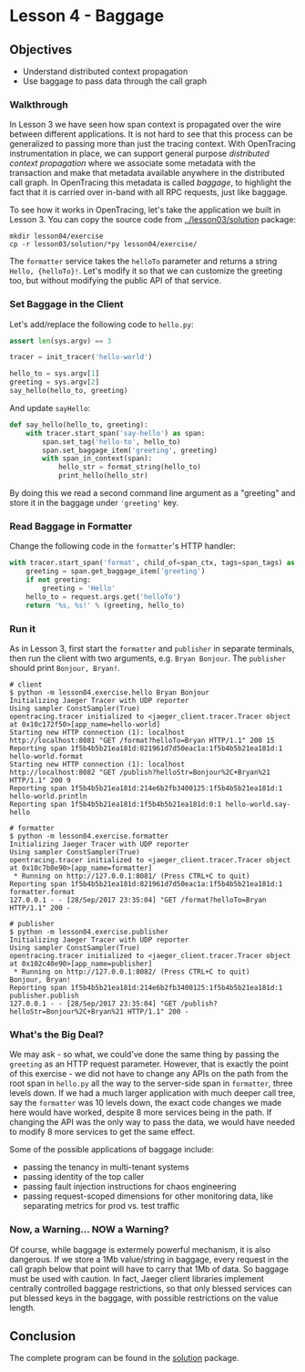 # Lesson 4 - Baggage

## Objectives

* Understand distributed context propagation
* Use baggage to pass data through the call graph

### Walkthrough

In Lesson 3 we have seen how span context is propagated over the wire between different applications.
It is not hard to see that this process can be generalized to passing more than just the tracing context.
With OpenTracing instrumentation in place, we can support general purpose _distributed context propagation_
where we associate some metadata with the transaction and make that metadata available anywhere in the
distributed call graph. In OpenTracing this metadata is called _baggage_, to highlight the fact that
it is carried over in-band with all RPC requests, just like baggage.

To see how it works in OpenTracing, let's take the application we built in Lesson 3. You can copy the source
code from [../lesson03/solution](../lesson03/solution) package:

```
mkdir lesson04/exercise
cp -r lesson03/solution/*py lesson04/exercise/
```

The `formatter` service takes the `helloTo` parameter and returns a string `Hello, {helloTo}!`. Let's modify
it so that we can customize the greeting too, but without modifying the public API of that service.

### Set Baggage in the Client

Let's add/replace the following code to `hello.py`:

```python
assert len(sys.argv) == 3

tracer = init_tracer('hello-world')

hello_to = sys.argv[1]
greeting = sys.argv[2]
say_hello(hello_to, greeting)
```

And update `sayHello`:

```python
def say_hello(hello_to, greeting):
    with tracer.start_span('say-hello') as span:
        span.set_tag('hello-to', hello_to)
        span.set_baggage_item('greeting', greeting)
        with span_in_context(span):
            hello_str = format_string(hello_to)
            print_hello(hello_str)
```

By doing this we read a second command line argument as a "greeting" and store it in the baggage under `'greeting'` key.

### Read Baggage in Formatter

Change the following code in the `formatter`'s HTTP handler:

```python
with tracer.start_span('format', child_of=span_ctx, tags=span_tags) as span:
    greeting = span.get_baggage_item('greeting')
    if not greeting:
        greeting = 'Hello'
    hello_to = request.args.get('helloTo')
    return '%s, %s!' % (greeting, hello_to)
```

### Run it

As in Lesson 3, first start the `formatter` and `publisher` in separate terminals, then run the client
with two arguments, e.g. `Bryan Bonjour`. The `publisher` should print `Bonjour, Bryan!`.

```
# client
$ python -m lesson04.exercise.hello Bryan Bonjour
Initializing Jaeger Tracer with UDP reporter
Using sampler ConstSampler(True)
opentracing.tracer initialized to <jaeger_client.tracer.Tracer object at 0x10c172f50>[app_name=hello-world]
Starting new HTTP connection (1): localhost
http://localhost:8081 "GET /format?helloTo=Bryan HTTP/1.1" 200 15
Reporting span 1f5b4b5b21ea181d:821961d7d50eac1a:1f5b4b5b21ea181d:1 hello-world.format
Starting new HTTP connection (1): localhost
http://localhost:8082 "GET /publish?helloStr=Bonjour%2C+Bryan%21 HTTP/1.1" 200 9
Reporting span 1f5b4b5b21ea181d:214e6b2fb3400125:1f5b4b5b21ea181d:1 hello-world.println
Reporting span 1f5b4b5b21ea181d:1f5b4b5b21ea181d:0:1 hello-world.say-hello

# formatter
$ python -m lesson04.exercise.formatter
Initializing Jaeger Tracer with UDP reporter
Using sampler ConstSampler(True)
opentracing.tracer initialized to <jaeger_client.tracer.Tracer object at 0x10c7b0e90>[app_name=formatter]
 * Running on http://127.0.0.1:8081/ (Press CTRL+C to quit)
Reporting span 1f5b4b5b21ea181d:821961d7d50eac1a:1f5b4b5b21ea181d:1 formatter.format
127.0.0.1 - - [28/Sep/2017 23:35:04] "GET /format?helloTo=Bryan HTTP/1.1" 200 -

# publisher
$ python -m lesson04.exercise.publisher
Initializing Jaeger Tracer with UDP reporter
Using sampler ConstSampler(True)
opentracing.tracer initialized to <jaeger_client.tracer.Tracer object at 0x102c40e90>[app_name=publisher]
 * Running on http://127.0.0.1:8082/ (Press CTRL+C to quit)
Bonjour, Bryan!
Reporting span 1f5b4b5b21ea181d:214e6b2fb3400125:1f5b4b5b21ea181d:1 publisher.publish
127.0.0.1 - - [28/Sep/2017 23:35:04] "GET /publish?helloStr=Bonjour%2C+Bryan%21 HTTP/1.1" 200 -
```

### What's the Big Deal?

We may ask - so what, we could've done the same thing by passing the `greeting` as an HTTP request parameter.
However, that is exactly the point of this exercise - we did not have to change any APIs on the path from
the root span in `hello.py` all the way to the server-side span in `formatter`, three levels down.
If we had a much larger application with much deeper call tree, say the `formatter` was 10 levels down,
the exact code changes we made here would have worked, despite 8 more services being in the path.
If changing the API was the only way to pass the data, we would have needed to modify 8 more services
to get the same effect.

Some of the possible applications of baggage include:

  * passing the tenancy in multi-tenant systems
  * passing identity of the top caller
  * passing fault injection instructions for chaos engineering
  * passing request-scoped dimensions for other monitoring data, like separating metrics for prod vs. test traffic


### Now, a Warning... NOW a Warning?

Of course, while baggage is extermely powerful mechanism, it is also dangerous. If we store a 1Mb value/string
in baggage, every request in the call graph below that point will have to carry that 1Mb of data. So baggage
must be used with caution. In fact, Jaeger client libraries implement centrally controlled baggage restrictions,
so that only blessed services can put blessed keys in the baggage, with possible restrictions on the value length.

## Conclusion

The complete program can be found in the [solution](./solution) package. 
